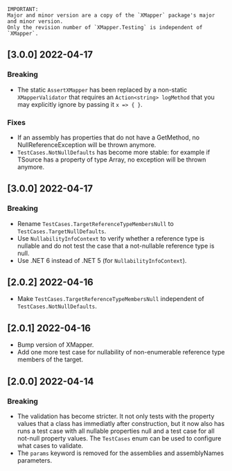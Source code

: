     
    IMPORTANT:
    Major and minor version are a copy of the `XMapper` package's major and minor version.
    Only the revision number of `XMapper.Testing` is independent of `XMapper`.


## [3.0.0] 2022-04-17

### Breaking

- The static `AssertXMapper` has been replaced by a non-static `XMapperValidator` that requires an `Action<string> logMethod` that you may explicitly ignore by passing it `x => { }`.

### Fixes

- If an assembly has properties that do not have a GetMethod, no NullReferenceException will be thrown anymore.
- `TestCases.NotNullDefaults` has become more stable: for example if TSource has a property of type Array, no exception will be thrown anymore.



## [3.0.0] 2022-04-17

### Breaking

- Rename `TestCases.TargetReferenceTypeMembersNull` to `TestCases.TargetNullDefaults`.
- Use `NullabilityInfoContext` to verify whether a reference type is nullable and do not test the case that a not-nullable reference type is null.
- Use .NET 6 instead of .NET 5 (for `NullabilityInfoContext`).



## [2.0.2] 2022-04-16

- Make `TestCases.TargetReferenceTypeMembersNull` independent of `TestCases.NotNullDefaults`.



## [2.0.1] 2022-04-16

- Bump version of XMapper.
- Add one more test case for nullability of non-enumerable reference type members of the target.



## [2.0.0] 2022-04-14

### Breaking

- The validation has become stricter. It not only tests with the property values that a class has immediatly after construction, but it now also has runs a test case with all nullable properties null and a test case for all not-null property values. The `TestCases` enum can be used to configure what cases to validate.
- The `params` keyword is removed for the assemblies and assemblyNames parameters.
